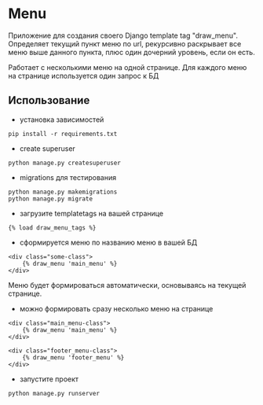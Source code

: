 # Menu
Приложение для создания своего Django template tag "draw_menu".
Определяет текущий пункт меню по url, рекурсивно раскрывает все меню выше данного пункта, 
плюс один дочерний уровень, если он есть.

Работает с несколькими меню на одной странице. Для каждого меню на странице используется один запрос к БД

## Использование
* установка зависимостей
```
pip install -r requirements.txt
```
* create superuser
```
python manage.py createsuperuser
```
* migrations для тестирования
```
python manage.py makemigrations
python manage.py migrate
```
* загрузите templatetags на вашей странице
```
{% load draw_menu_tags %}
```
* сформируется меню по названию меню в вашей БД
```
<div class="some-class">
    {% draw_menu 'main_menu' %}
</div>
```
Меню будет формироваться автоматически, основываясь на текущей странице.
* можно формировать сразу несколько меню на странице
```
<div class="main_menu-class">
    {% draw_menu 'main_menu' %}
</div>

<div class="footer_menu-class">
    {% draw_menu 'footer_menu' %}
</div>
```
* запустите проект
```
python manage.py runserver
```